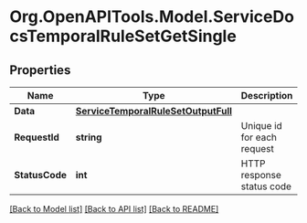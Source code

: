 # Org.OpenAPITools.Model.ServiceDocsTemporalRuleSetGetSingle

## Properties

Name | Type | Description | Notes
------------ | ------------- | ------------- | -------------
**Data** | [**ServiceTemporalRuleSetOutputFull**](ServiceTemporalRuleSetOutputFull.md) |  | [optional] 
**RequestId** | **string** | Unique id for each request | [optional] 
**StatusCode** | **int** | HTTP response status code | [optional] 

[[Back to Model list]](../README.md#documentation-for-models) [[Back to API list]](../README.md#documentation-for-api-endpoints) [[Back to README]](../README.md)

